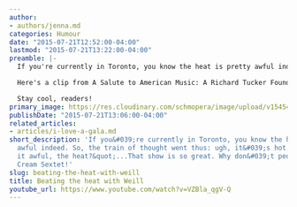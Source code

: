 ```yaml
---
author:
- authors/jenna.md
categories: Humour
date: "2015-07-21T12:52:00-04:00"
lastmod: "2015-07-21T13:22:00-04:00"
preamble: |-
  If you're currently in Toronto, you know the heat is pretty awful indeed. So, the train of thought went thus: *ugh, it's hot..."Ain't it awful, the heat?"...Man, Street Scene is so great. Why don't people do it more?...Ice Cream Sextet!*

  Here's a clip from A Salute to American Music: A Richard Tucker Foundation Gala, 1992. Jerry Hadley is the Italiam immigrant ice-cream lover, Lippo Fiorentino, singing the Ice Cream Sextet from Kurt Weill's *Street Scene*. Hadley sings with  Maureen O'Flynn, Phyllis Pancella, Paul Groves, Daniel Smith & Jeff Mattsey.

  Stay cool, readers!
primary_image: https://res.cloudinary.com/schmopera/image/upload/v1545409169/media/webhook-uploads/1437497233180/StreetScene.jpg.jpg
publishDate: "2015-07-21T13:06:00-04:00"
related_articles:
- articles/i-love-a-gala.md
short_description: 'If you&#039;re currently in Toronto, you know the heat is pretty
  awful indeed. So, the train of thought went thus: ugh, it&#039;s hot...&quot;Ain&#039;t
  it awful, the heat?&quot;...That show is so great. Why don&#039;t people do it more?...Ice
  Cream Sextet!'
slug: beating-the-heat-with-weill
title: Beating the heat with Weill
youtube_url: https://www.youtube.com/watch?v=VZBla_qgV-Q
---
```



